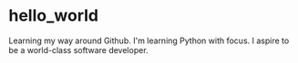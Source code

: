 # hello_world
Learning my way around Github.
I'm learning Python with focus. 
I aspire to be a world-class software developer.
